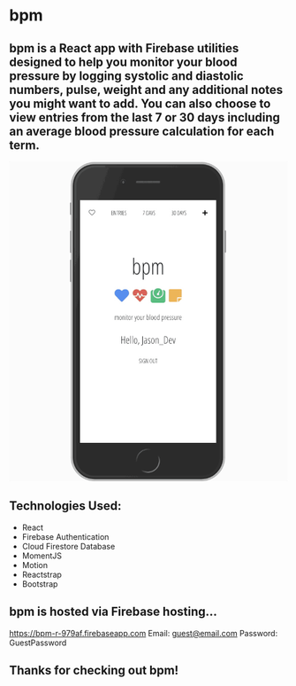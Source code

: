 # bpm

## bpm is a React app with Firebase utilities designed to help you monitor your blood pressure by logging systolic and diastolic numbers, pulse, weight and any additional notes you might want to add. You can also choose to view entries from the last 7 or 30 days including an average blood pressure calculation for each term.

![](bpm-demo.gif)

## Technologies Used:
- React
- Firebase Authentication
- Cloud Firestore Database
- MomentJS
- Motion
- Reactstrap
- Bootstrap

## bpm is hosted via Firebase hosting... 
https://bpm-r-979af.firebaseapp.com
Email: guest@email.com
Password: GuestPassword

## Thanks for checking out bpm!
